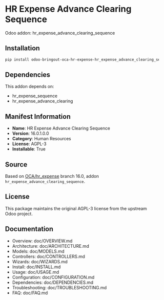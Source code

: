 # HR Expense Advance Clearing Sequence

Odoo addon: hr_expense_advance_clearing_sequence

## Installation

```bash
pip install odoo-bringout-oca-hr-expense-hr_expense_advance_clearing_sequence
```

## Dependencies

This addon depends on:
- hr_expense_sequence
- hr_expense_advance_clearing

## Manifest Information

- **Name**: HR Expense Advance Clearing Sequence
- **Version**: 16.0.1.0.0
- **Category**: Human Resources
- **License**: AGPL-3
- **Installable**: True

## Source

Based on [OCA/hr_expense](https://github.com/OCA/hr_expense) branch 16.0, addon `hr_expense_advance_clearing_sequence`.

## License

This package maintains the original AGPL-3 license from the upstream Odoo project.

## Documentation

- Overview: doc/OVERVIEW.md
- Architecture: doc/ARCHITECTURE.md
- Models: doc/MODELS.md
- Controllers: doc/CONTROLLERS.md
- Wizards: doc/WIZARDS.md
- Install: doc/INSTALL.md
- Usage: doc/USAGE.md
- Configuration: doc/CONFIGURATION.md
- Dependencies: doc/DEPENDENCIES.md
- Troubleshooting: doc/TROUBLESHOOTING.md
- FAQ: doc/FAQ.md
